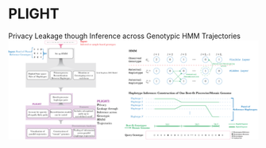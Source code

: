 # PLIGHT
Privacy Leakage though Inference across Genotypic HMM Trajectories
![alt text](https://github.com/gersteinlab/PLIGHT/blob/main/images/PLIGHT_github_figure.png)
